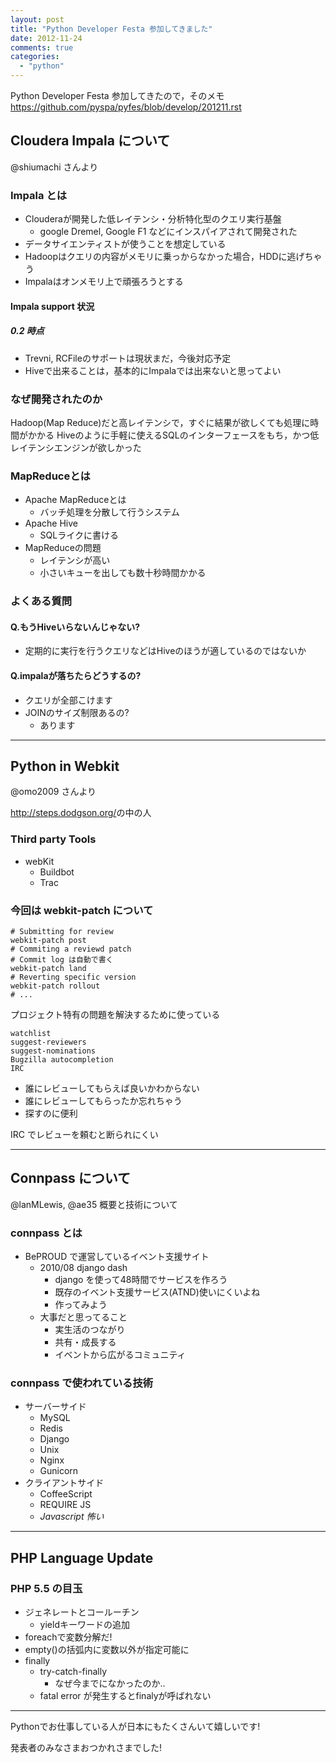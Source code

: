 ```yaml
---
layout: post
title: "Python Developer Festa 参加してきました"
date: 2012-11-24
comments: true
categories:
  - "python"
---
```


Python Developer Festa 参加してきたので，そのメモ
<https://github.com/pyspa/pyfes/blob/develop/201211.rst>

## Cloudera Impala について
@shiumachi さんより

### Impala とは

+ Clouderaが開発した低レイテンシ・分析特化型のクエリ実行基盤
    + google Dremel, Google F1 などにインスパイアされて開発された
+ データサイエンティストが使うことを想定している
+ Hadoopはクエリの内容がメモリに乗っからなかった場合，HDDに逃げちゃう
+ Impalaはオンメモリ上で頑張ろうとする

#### Impala support 状況

##### 0.2 時点
+ Trevni, RCFileのサポートは現状まだ，今後対応予定
+ Hiveで出来ることは，基本的にImpalaでは出来ないと思ってよい

### なぜ開発されたのか

Hadoop(Map Reduce)だと高レイテンシで，すぐに結果が欲しくても処理に時間がかかる
Hiveのように手軽に使えるSQLのインターフェースをもち，かつ低レイテンシエンジンが欲しかった

### MapReduceとは

+ Apache MapReduceとは
    + バッチ処理を分散して行うシステム
+ Apache Hive
    + SQLライクに書ける
+ MapReduceの問題
    + レイテンシが高い
    + 小さいキューを出しても数十秒時間かかる

### よくある質問

#### Q.もうHiveいらないんじゃない?

+ 定期的に実行を行うクエリなどはHiveのほうが適しているのではないか

#### Q.impalaが落ちたらどうするの?

+ クエリが全部こけます
+ JOINのサイズ制限あるの?
    + あります

---------
## Python in Webkit
@omo2009 さんより

<http://steps.dodgson.org/>の中の人

### Third party Tools

+ webKit
    + Buildbot
    + Trac

### 今回は webkit-patch について

    # Submitting for review
    webkit-patch post
    # Commiting a reviewd patch
    # Commit log は自動で書く
    webkit-patch land
    # Reverting specific version
    webkit-patch rollout
    # ...

プロジェクト特有の問題を解決するために使っている

    watchlist
    suggest-reviewers
    suggest-nominations
    Bugzilla autocompletion
    IRC

+ 誰にレビューしてもらえば良いかわからない
+ 誰にレビューしてもらったか忘れちゃう
+ 探すのに便利

IRC でレビューを頼むと断られにくい

----------

## Connpass について

@lanMLewis, @ae35
概要と技術について

### connpass とは
+ BePROUD で運営しているイベント支援サイト
    + 2010/08 django dash
        + django を使って48時間でサービスを作ろう
        + 既存のイベント支援サービス(ATND)使いにくいよね
        + 作ってみよう
    + 大事だと思ってること
        + 実生活のつながり
        + 共有・成長する
        + イベントから広がるコミュニティ

### connpass で使われている技術
+ サーバーサイド
    + MySQL
    + Redis
    + Django
    + Unix
    + Nginx
    + Gunicorn
+ クライアントサイド
    + CoffeeScript
    + REQUIRE JS
    + *Javascript 怖い*

-----------

## PHP Language Update

### PHP 5.5 の目玉

+ ジェネレートとコールーチン
    + yieldキーワードの追加
+ foreachで変数分解だ!
+ empty()の括弧内に変数以外が指定可能に
+ finally
    + try-catch-finally
        + なぜ今までになかったのか..
    + fatal error が発生するとfinalyが呼ばれない

--------------

Pythonでお仕事している人が日本にもたくさんいて嬉しいです!

発表者のみなさまおつかれさまでした!
